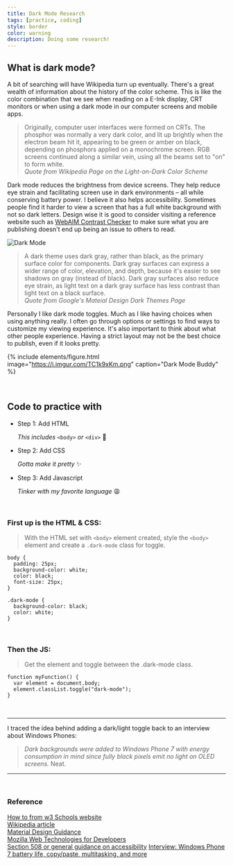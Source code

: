 ```yaml
---
title: Dark Mode Research
tags: [practice, coding]
style: border
color: warning
description: Doing some research!
---
```



## What is dark mode?

A bit of searching will have Wikipedia turn up eventually. There's a great wealth of information about the history of the color scheme. This is like the color combination that we see when reading on a E-Ink display, CRT monitors or when using a dark mode in our computer screens and mobile apps.

> Originally, computer user interfaces were formed on CRTs. The phosphor was normally a very dark color, and lit up brightly when the electron beam hit it, appearing to be green or amber on black, depending on phosphors applied on a monochrome screen. RGB screens continued along a similar vein, using all the beams set to "on" to form white.<br>_Quote from Wikipedia Page on the Light-on-Dark Color Scheme_

Dark mode reduces the brightness from device screens. They help reduce eye strain and facilitating screen use in dark environments – all while conserving battery power. I believe it also helps accessibility. Sometimes people find it harder to view a screen that has a full white background with not so dark letters. Design wise it is good to consider visiting a reference website such as [WebAIM Contrast Checker](https://webaim.org/resources/contrastchecker/) to make sure what you are publishing doesn't end up being an issue to others to read. 

![Dark Mode](https://i.imgur.com/b2TrB1I.png "Dark Mode in Google Material Design")
> A dark theme uses dark gray, rather than black, as the primary surface color for components. Dark gray surfaces can express a wider range of color, elevation, and depth, because it's easier to see shadows on gray (instead of black).
Dark gray surfaces also reduce eye strain, as light text on a dark gray surface has less contrast than light text on a black surface.<br>_Quote from Google's Mateial Design Dark Themes Page_

Personally I like dark mode toggles. Much as I like having choices when using anything really. I often go through options or settings to find ways to customize my viewing experience. It's also important to think about what other people experience. Having a strict layout may not be the best choice to publish, even if it looks pretty.

{% include elements/figure.html image="https://i.imgur.com/TC1k9xKm.png" caption="Dark Mode Buddy" %}

<br>


## Code to practice with

* Step 1: Add HTML

  _This includes_ `<body>` _or_ `<div>` :memo:

* Step 2: Add CSS

  _Gotta make it pretty_ :sparkles:

* Step 3: Add Javascript

  _Tinker with my favorite language_ :weary:
  
  <br>

### First up is the HTML & CSS:

>With the HTML set with `<body>` element created, style the `<body>` element and create a `.dark-mode` class for toggle.

```
body {
  padding: 25px;
  background-color: white;
  color: black;
  font-size: 25px;
}

.dark-mode {
  background-color: black;
  color: white;
}
```

<br>

### Then the JS:

>Get the <body> element and toggle between the .dark-mode class.

```
function myFunction() {
  var element = document.body;
  element.classList.toggle("dark-mode");
}
```

<br>

___
I traced the idea behind adding a dark/light toggle back to an interview about Windows Phones:
> _Dark backgrounds were added to Windows Phone 7 with energy consumption in mind since fully black pixels emit no light on OLED screens._
Neat.
___

<br>

### Reference

[How to from w3 Schools website](https://www.w3schools.com/howto/howto_js_toggle_dark_mode.asp) <br>
[Wikipedia article](https://en.wikipedia.org/wiki/Light-on-dark_color_scheme) <br>
[Material Design Guidance](https://www.material.io/design/color/dark-theme.html) <br>
[Mozilla Web Technologies for Developers](https://developer.mozilla.org/en-US/docs/Web/CSS/@media/prefers-color-scheme) <br>
[Section 508 or general guidance on accessibility](https://www.section508.gov/manage/laws-and-policies)
[Interview: Windows Phone 7 battery life, copy/paste, multitasking, and more](https://www.neowin.net/news/interview-windows-phone-7-battery-life-copypaste-multitasking-and-more)
